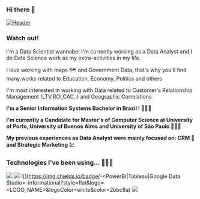 ### Hi there 👋

<!--
**FilipeSquire/FilipeSquire** is a ✨ _special_ ✨ repository because its `README.md` (this file) appears on your GitHub profile.

Here are some ideas to get you started:

- 🔭 I’m currently working on ...
- 🌱 I’m currently learning ...
- 👯 I’m looking to collaborate on ...
- 🤔 I’m looking for help with ...
- 💬 Ask me about ...
- 📫 How to reach me: ...
- 😄 Pronouns: ...
- ⚡ Fun fact: ...
-->

[![Header](https://raw.githubusercontent.com/MartinHeinz/<OWNER>/<OWNER>/readme_header.png "Header")](https://some-url.dev/)

### Watch out!

I'm a Data Scientist wannabe! I'm currently working as a Data Analyst and I do Data Science work as my extra-activities in my life.

I love working with maps 🗺️ and Government Data, that's why you'll find many works related to Education, Economy, Politics and others

I'm most interested in working with Data related to Customer's Relationship Management (LTV,ROI,CAC..) and Geographic Correlations

<b> I'm a Senior Information Systems Bachelor in Brazil ! 👨🏻‍🎓 </b>

<b> I'm currently a Candidate for Master's of Computer Science at University of Porto, University of Buenos Aires and University of São Paulo 👨🏻‍🔬 </b>

<b> My previous experiences as Data Analyst were mainly focused on: CRM 💌 and Strategic Marketing 💹 </b>


### Technologies I've been using... 👨🏻‍💻
![](https://img.shields.io/badge/<OS>-<Windows>-informational?style=flat&logo=<LOGO_NAME>&logoColor=white&color=2bbc8a)
![](https://img.shields.io/badge/<Languages>-<Python|PySpark|SQL>-informational?style=flat&logo=<LOGO_NAME>&logoColor=white&color=2bbc8a)
![](https://img.shields.io/badge/<BI>-<PowerBI|Tableau|Google Data Studio>-informational?style=flat&logo=<LOGO_NAME>&logoColor=white&color=2bbc8a)
![](https://img.shields.io/badge/<Analytics>-<Databricks>-informational?style=flat&logo=<LOGO_NAME>&logoColor=white&color=2bbc8a)
